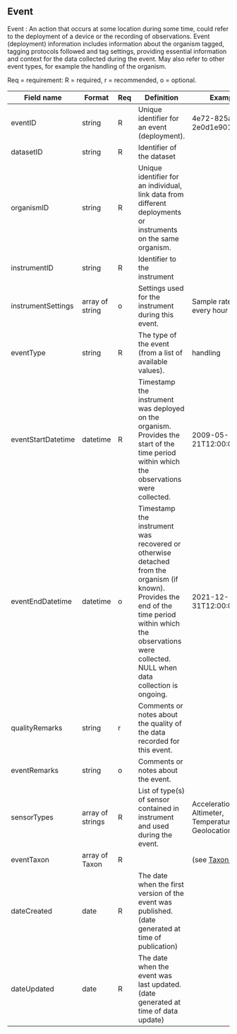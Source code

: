 ## Event

Event : An action that occurs at some location during some time, could refer to the deployment of a device or the recording of observations. Event (deployment) information includes information about the organism tagged, tagging protocols followed and tag settings, providing essential information and context for the data collected during the event. May also refer to other event types, for example the handling of the organism.

Req = requirement: R = required, r = recommended, o = optional.

| Field name | Format | Req | Definition | Example | Reference |
| ---------- | ------ | --- | ---------- | ------- | --------- |
| eventID | string | R | Unique identifier for an event (deployment). | 4e72-825a-5fad-2e0d1e901 | [DwC](https://dwc.tdwg.org/terms/#dwc:eventID), [biologging standardization](https://github.com/ocean-tracking-network/biologging_standardization/blob/master/templates/fields/deploymentID.md) |
| datasetID | string | R | Identifier of the dataset |  |  |
| organismID | string | R | Unique identifier for an individual, link data from different deployments or instruments on the same organism. |  | [biologging standardization](https://github.com/ocean-tracking-network/biologging_standardization/blob/master/templates/fields/organismID.md) |
| instrumentID | string | R | Identifier to the instrument |  |  |
| instrumentSettings | array of string | o | Settings used for the instrument during this event. | Sample rate set to every hour |  |
| eventType | string | R | The type of the event (from a list of available values). | handling | [DwC](https://dwc.tdwg.org/terms/#dwc:eventType) |
| eventStartDatetime | datetime | R | Timestamp the instrument was deployed on the organism. Provides the start of the time period within which the observations were collected. | 2009-05-21T12:00:00Z | [biologging standardization](https://github.com/ocean-tracking-network/biologging_standardization/blob/master/templates/fields/deploymentDateTime.md) | 
| eventEndDatetime | datetime | o | Timestamp the instrument was recovered or otherwise detached from the organism (if known). Provides the end of the time period within which the observations were collected. NULL when data collection is ongoing. | 2021-12-31T12:00:00Z | [biologging standardization](https://github.com/ocean-tracking-network/biologging_standardization/blob/master/templates/fields/detachmentDateTime.md) |
| qualityRemarks | string | r | Comments or notes about the quality of the data recorded for this event. |  |  |
| eventRemarks | string | o | Comments or notes about the event. |  | [DwC](https://dwc.tdwg.org/terms/#dwc:eventRemarks) |
| sensorTypes | array of strings | R | List of type(s) of sensor contained in instrument and used during the event. | Acceleration, Altimeter, Temperature, GeolocationByLight | [biologging standardization](https://github.com/ocean-tracking-network/biologging_standardization/blob/master/templates/fields/sensorType.md)
| eventTaxon | array of Taxon | R |  | (see [Taxon object](dataset.md)) |
| dateCreated | date | R | The date when the first version of the event was published. (date generated at time of publication) |  |
| dateUpdated | date | R | The date when the event was last updated. (date generated at time of data update) |  |
